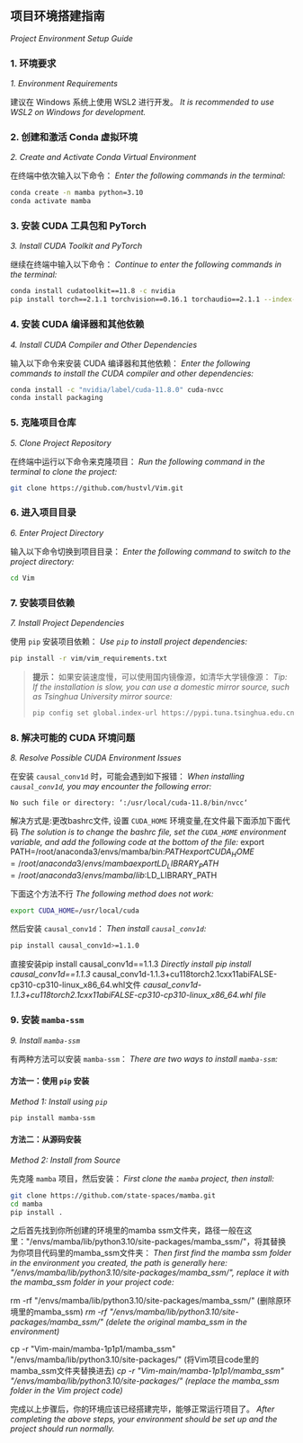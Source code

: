 ## 项目环境搭建指南
*Project Environment Setup Guide*

### 1. 环境要求
*1. Environment Requirements*

建议在 Windows 系统上使用 WSL2 进行开发。
*It is recommended to use WSL2 on Windows for development.*

### 2. 创建和激活 Conda 虚拟环境
*2. Create and Activate Conda Virtual Environment*

在终端中依次输入以下命令：
*Enter the following commands in the terminal:*

```bash
conda create -n mamba python=3.10
conda activate mamba
```

### 3. 安装 CUDA 工具包和 PyTorch
*3. Install CUDA Toolkit and PyTorch*

继续在终端中输入以下命令：
*Continue to enter the following commands in the terminal:*

```bash
conda install cudatoolkit==11.8 -c nvidia
pip install torch==2.1.1 torchvision==0.16.1 torchaudio==2.1.1 --index-url https://download.pytorch.org/whl/cu118
```

### 4. 安装 CUDA 编译器和其他依赖
*4. Install CUDA Compiler and Other Dependencies*

输入以下命令来安装 CUDA 编译器和其他依赖：
*Enter the following commands to install the CUDA compiler and other dependencies:*

```bash
conda install -c "nvidia/label/cuda-11.8.0" cuda-nvcc
conda install packaging
```

### 5. 克隆项目仓库
*5. Clone Project Repository*

在终端中运行以下命令来克隆项目：
*Run the following command in the terminal to clone the project:*

```bash
git clone https://github.com/hustvl/Vim.git
```

### 6. 进入项目目录
*6. Enter Project Directory*

输入以下命令切换到项目目录：
*Enter the following command to switch to the project directory:*

```bash
cd Vim
```

### 7. 安装项目依赖
*7. Install Project Dependencies*

使用 `pip` 安装项目依赖：
*Use `pip` to install project dependencies:*

```bash
pip install -r vim/vim_requirements.txt
```

> **提示：** 如果安装速度慢，可以使用国内镜像源，如清华大学镜像源：
> *Tip: If the installation is slow, you can use a domestic mirror source, such as Tsinghua University mirror source:*
> ```bash
> pip config set global.index-url https://pypi.tuna.tsinghua.edu.cn/simple
> ```

### 8. 解决可能的 CUDA 环境问题
*8. Resolve Possible CUDA Environment Issues*

在安装 `causal_conv1d` 时，可能会遇到如下报错：
*When installing `causal_conv1d`, you may encounter the following error:*

```
No such file or directory: ‘:/usr/local/cuda-11.8/bin/nvcc‘
```
解决方式是:更改bashrc文件, 设置 `CUDA_HOME` 环境变量,在文件最下面添加下面代码
*The solution is to change the bashrc file, set the `CUDA_HOME` environment variable, and add the following code at the bottom of the file:*
export PATH=/root/anaconda3/envs/mamba/bin:$PATH
export CUDA_HOME=/root/anaconda3/envs/mamba
export LD_LIBRARY_PATH=/root/anaconda3/envs/mamba/lib:$LD_LIBRARY_PATH

下面这个方法不行
*The following method does not work:*
```bash
export CUDA_HOME=/usr/local/cuda
```

然后安装 `causal_conv1d`：
*Then install `causal_conv1d`:*

```bash
pip install causal_conv1d>=1.1.0
```
直接安装pip install causal_conv1d==1.1.3
*Directly install pip install causal_conv1d==1.1.3*
causal_conv1d-1.1.3+cu118torch2.1cxx11abiFALSE-cp310-cp310-linux_x86_64.whl文件
*causal_conv1d-1.1.3+cu118torch2.1cxx11abiFALSE-cp310-cp310-linux_x86_64.whl file*

### 9. 安装 `mamba-ssm`
*9. Install `mamba-ssm`*

有两种方法可以安装 `mamba-ssm`：
*There are two ways to install `mamba-ssm`:*

#### 方法一：使用 `pip` 安装
*Method 1: Install using `pip`*
```bash
pip install mamba-ssm
```

#### 方法二：从源码安装
*Method 2: Install from Source*

先克隆 `mamba` 项目，然后安装：
*First clone the `mamba` project, then install:*

```bash
git clone https://github.com/state-spaces/mamba.git
cd mamba
pip install .
```

之后首先找到你所创建的环境里的mamba ssm文件夹，路径一般在这里："/envs/mamba/lib/python3.10/site-packages/mamba_ssm/"，将其替换为你项目代码里的mamba_ssm文件夹：
*Then first find the mamba ssm folder in the environment you created, the path is generally here: "/envs/mamba/lib/python3.10/site-packages/mamba_ssm/", replace it with the mamba_ssm folder in your project code:*

rm -rf "/envs/mamba/lib/python3.10/site-packages/mamba_ssm/" (删除原环境里的mamba_ssm)
*rm -rf "/envs/mamba/lib/python3.10/site-packages/mamba_ssm/" (delete the original mamba_ssm in the environment)*

cp -r "Vim-main/mamba-1p1p1/mamba_ssm" "/envs/mamba/lib/python3.10/site-packages/" (将Vim项目code里的mamba_ssm文件夹替换进去)
*cp -r "Vim-main/mamba-1p1p1/mamba_ssm" "/envs/mamba/lib/python3.10/site-packages/" (replace the mamba_ssm folder in the Vim project code)*

完成以上步骤后，你的环境应该已经搭建完毕，能够正常运行项目了。
*After completing the above steps, your environment should be set up and the project should run normally.*